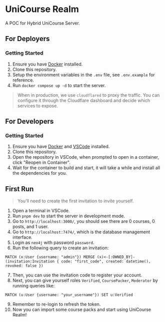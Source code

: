 # UniCourse Realm

A POC for Hybrid UniCourse Server.

## For Deployers

### Getting Started

1. Ensure you have [Docker](https://www.docker.com/) installed.
2. Clone this repository.
3. Setup the environment variables in the `.env` file, see `.env.example` for reference.
4. Run `docker compose up -d` to start the server.

> When in production, we use `cloudflared` to proxy the traffic.
> You can configure it through the Cloudflare dashboard and decide which services to expose.

## For Developers

### Getting Started

1. Ensure you have [Docker](https://www.docker.com/) and [VSCode](https://code.visualstudio.com/) installed.
2. Clone this repository.
3. Open the repository in VSCode, when prompted to open in a container, click "Reopen in Container".
4. Wait for the container to build and start, it will take a while and install all the dependencies for you.

## First Run

> You'll need to create the first invitation to invite yourself.

1. Open a terminal in VSCode.
2. Run `pnpm dev` to start the server in development mode.
3. Go to `http://localhost:3000/`, you should see there are 0 courses, 0 posts, and 1 user.
4. Go to `http://localhost:7474/`, which is the database management interface.
5. Login as `neo4j` with password `password`.
6. Run the following query to create an invitation:

```cypher
MATCH (x:User {username: "admin"}) MERGE (x)<-[:OWNED_BY]-(invitation:Invitation { code: "first_code", created: datetime(), revoked: false })
```

7. Then, you can use the invitation code to register your account.
8. Next, you can give yourself roles `Verified`, `CoursePacker`, `Moderator` by running queries like:

```cypher
MATCH (u:User {username: "your_username"}) SET u:Verified
```

9. Remember to re-login to refresh the token.
10. Now you can import some course packs and start using UniCourse Realm!
